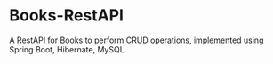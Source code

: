 # Books-RestAPI
A RestAPI for Books to perform CRUD operations, implemented using Spring Boot, Hibernate, MySQL.
